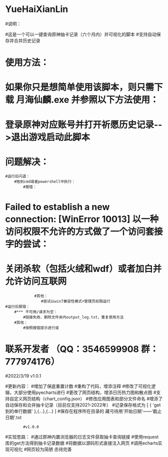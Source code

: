 # YueHaiXianLin
#说明：

#这是一个可以一键查询原神抽卡记录（六个月内）并可视化的脚本
#支持自动保存并合并历史记录

# 使用方法：

# 如果你只是想简单使用该脚本，则只需下载 月海仙麟.exe 并参照以下方法使用：
#     登录原神对应账号并打开祈愿历史记录-->退出游戏启动此脚本

# 问题解决：

    #运行后闪退：
        #拖到cmd或者powershell中执行：
            #报错：
#                 Failed to establish a new connection: [WinError 10013] 以一种访问权限不允许的方式做了一个访问套接字的尝试：
#                    关闭杀软（包括火绒和wdf）或者加白并允许访问互联网
                 #其他：
                    #尝试以win7兼容性模式+管理员权限运行
    #运行后报错：
        #*** 不可用/请求为空：
            #链接失效，删除文件夹内output_log.txt，重复使用方法
        #其他：
            #按照报错提示进行或
#            联系开发者 （QQ：3546599908  群：777974176）
#2022/3/19   v1.0.1 

#更新内容：
    #增加了保底重置计数
    #重构了代码，增添注释
    #修改了可视化逻辑，大部分使用pyecharts进行
    #更改了网页结构，增添日历热力图和散点图
    #支持自定义网页结构（chart_config.json）
    #修改应用图表和部分文件命名
    #增添了自动保存和合并抽卡记录（目前仅支持2021-2022年）
        #记录保存格式为  [ { 'get到的单行数据' },{...},{...} ]
    #保存在程序所在目录的 藏弓待用'开始日期'——'截止日期'.txt
    
            #v1.0.0
#实现思路：
#通过原神内置浏览器的日志文件获取抽卡查询链接
#使用request库的get方法得到抽卡记录数据
#将数据以源码形式直接注入网页
#调用echarts实现可视化
#网页较为简陋  丞待完善

